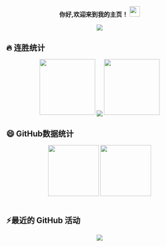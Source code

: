 <h3 align="center">
    你好,欢迎来到我的主页！
    <img src="https://media.giphy.com/media/hvRJCLFzcasrR4ia7z/giphy.gif" width="28">
</h3>

<p align="center"> <a href="https://github.com/lxlfpeng"> <img
            src="https://readme-typing-svg.herokuapp.com/?lines=System.out.println(%22Hello%2C%20World!%22);printf(%22Hello%2C%20World!%22);print(%22Hello%2C%20World!%22);console.log(%22Hello%2C%20World!%22);&center=true&size=27&center=true&width=580&height=60""> </a> </p>
    
## 🔥 连胜统计
<div align="center">
    <img width="150" src="https://cdn.jsdelivr.net/gh/sun0225SUN/photos/images/202108300310676.png" />
    <img align="center"
        src="https://github-readme-streak-stats.herokuapp.com/?user=lxlfpeng&theme=dark&hide_border=true" />
    <img width="150" src="https://cdn.jsdelivr.net/gh/sun0225SUN/photos/images/202108300312623.png" />
</div>


<!-- GitHub数据统计 -->
## 😄 GitHub数据统计
<div align="center">
    <img height="137px"
        src="https://github-readme-stats.vercel.app/api?username=lxlfpeng&hide_title=true&hide_border=true&show_icons=trueline_height=21&text_color=000&icon_color=000&bg_color=0,ea6161,ffc64d,fffc4d,52fa5a&theme=graywhite" />
    <img height="137px"
        src="https://github-readme-stats.vercel.app/api/top-langs/?username=lxlfpeng&hide_title=true&hide_border=true&layout=compact&langs_count=6&text_color=000&icon_color=fff&bg_color=0,52fa5a,4dfcff,c64dff&theme=graywhite" />
</div>
<br>

## ⚡最近的 GitHub 活动
<div align="center"> <img src="https://activity-graph.herokuapp.com/graph?username=lxlfpeng&theme=xcode" /> </div>



<!--
    **lxlfpeng/lxlfpeng** is a ✨ _special_ ✨ repository because its `README.md` (this file) appears on your GitHub profile.
    
    Here are some ideas to get you started:
    
    - 🔭 I’m currently working on ...
    - 🌱 I’m currently learning ...
    - 👯 I’m looking to collaborate on ...
    - 🤔 I’m looking for help with ...
    - 💬 Ask me about ...
    - 📫 How to reach me: ...
    - 😄 Pronouns: ...
    - ⚡ Fun fact: ...
    -->
